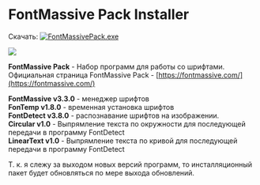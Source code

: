 # FontMassive Pack Installer

[](https://img.shields.io/github/release/ProjectSoft-STUDIONIONS/FontMassivePackInstaller.svg?style=for-the-badge) [](https://img.shields.io/github/license/ProjectSoft-STUDIONIONS/FontMassivePackInstaller.svg?style=for-the-badge) [](https://img.shields.io/github/downloads/ProjectSoft-STUDIONIONS/FontMassivePackInstaller/total.svg?label=%D0%A1%D0%9A%D0%90%D0%A7%D0%95%D0%9D%D0%9E&style=for-the-badge) [](https://img.shields.io/github/repo-size/ProjectSoft-STUDIONIONS/FontMassivePackInstaller.svg?style=for-the-badge)

Скачать: [![FontMassivePack.exe](https://img.shields.io/github/downloads/ProjectSoft-STUDIONIONS/FontMassivePackInstaller/total.svg?label=%D0%A1%D0%9A%D0%90%D0%A7%D0%95%D0%9D%D0%9E&style=for-the-badge "FontMassivePack.exe")](https://github.com/ProjectSoft-STUDIONIONS/FontMassivePackInstaller/releases/download/3.0.24/FontMassivePack.exe) 

![](https://projectsoft-studionions.github.io/FontMassivePackInstaller/assets/images/application.png)

**FontMassive Pack** - Набор программ для работы со шрифтами.   
Официальная страница FontMassive Pack - [https://fontmassive.com/](https://fontmassive.com/)

**FontMassive v3.3.0** - менеджер шрифтов   
**FonTemp v1.8.0** - временная установка шрифтов   
**FontDetect v3.8.0** - распознавание шрифтов на изображении.   
**Circular v1.0** - Выпрямление текста по окружности для последующей передачи в программу FontDetect   
**LinearText v1.0** - Выпрямление текста по кривой для последующей передачи в программу FontDetect

Т. к. я слежу за выходом новых версий программ, то инсталляционный пакет будет обновляться по мере выхода обновлений. 